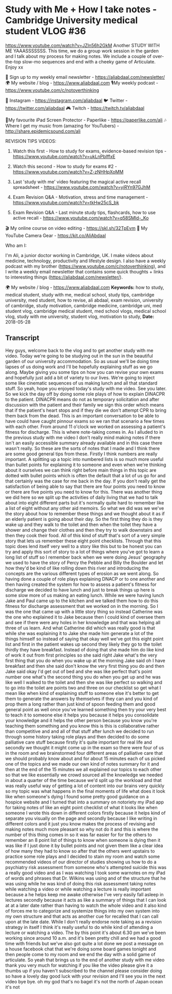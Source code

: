 # Study with Me + How I take notes - Cambridge University medical student VLOG #36
https://www.youtube.com/watch?v=JZln56h2GkM
Another STUDY WITH ME YAAASSSSSSS. This time, we do a group work session in the garden and I talk about my process for making notes. We include a couple of over-the-top slow-mo sequences and end with a cheeky game of Articulate. Enjoy xx

💌 Sign up to my weekly email newsletter - https://aliabdaal.com/newsletter/
🌍 My website / blog - https://www.aliabdaal.com 
🎙My weekly podcast - https://www.youtube.com/c/notoverthinking 

📸 Instagram - https://instagram.com/aliabdaal
🐦 Twitter - https://twitter.com/aliabdaal
🎮 Twitch - https://twitch.tv/aliabdaal

📝My favourite iPad Screen Protector - Paperlike - https://paperlike.com/ali
🎶 Where I get my music from (amazing for YouTubers) - http://share.epidemicsound.com/ali

REVISION TIPS VIDEOS:

1. Watch this first - How to study for exams, evidence-based revision tips - https://www.youtube.com/watch?v=ukLnPbIffxE

2. Watch this second - How to study for exams #2 - https://www.youtube.com/watch?v=Z-zNHHpXoMM

3. Last 'study with me' video featuring the magical active recall spreadsheet - https://www.youtube.com/watch?v=yiRYn97GJhM

4. Exam Revision Q&A - Motivation, stress and time management - https://www.youtube.com/watch?v=tkHw25cS_bk 

5. Exam Revision Q&A - Last minute study tips, flashcards, how to use active recall - https://www.youtube.com/watch?v=q58SMId-_Ko

🎬 My online course on video editing - https://skl.sh/32TpEvm
🎥 My YouTube Camera Gear - https://kit.co/AliAbdaal

Who am I:

I'm Ali, a junior doctor working in Cambridge, UK. I make videos about medicine, technology, productivity and lifestyle design. I also have a weekly podcast with my brother (https://www.youtube.com/c/notoverthinking), and I write a weekly email newsletter that contains some quick thoughts + links to interesting things (https://aliabdaal.com/newsletter/).

🌍 My website / blog - https://www.aliabdaal.com
**Keywords:** how to study, medical student, study with me, medical school, study tips, cambridge university, med student, how to revise, ali abdaal, exam revision, university of cambridge, study motivation, cambridge medicine, cambridge uni, med student vlog, cambridge medical student, med school vlogs, medical school vlog, study with me university, student vlog, motivation to study, 
**Date:** 2018-05-28

## Transcript
 Hey guys, welcome back to the vlog and to get another study with me video. Today we're going to be studying out in the sun in the beautiful garden of our university accommodation. So as usual we'll be doing time lapses of us doing work and I'll be hopefully explaining stuff as we go along. Maybe giving you some tips on how you can revise your own exams and hopefully just add a bit of variety to our lives. We're going to inject some like cinematic sequences of us making lunch and all that standard stuff. So yeah, hope you enjoyed today's study with me video. See you later. So we kick the day off by doing some role plays of how to explain DINACPR to the patient. DINACPR means do not as temporary solicitation and after discussion with the patient and their family we sign this order which means that if the patient's heart stops and if they die we don't attempt CPR to bring them back from the dead. This is an important conversation to be able to have could have caught pinnour exams so we ran that scenario a few times with each other. From around 11 o'clock we worked on assessing a patient's fitness for discharge. This is where note-taking comes in. As I alluded to in the previous study with me video I don't really mind making notes if there isn't an easily accessible summary already available and in this case there wasn't really. So these are the sorts of notes that I made and I think there are some good general tips from these. Firstly I think numbers are really important. A splitting up a topic into numbered lists is so much more useful than bullet points for explaining it to someone and even when we're thinking about it ourselves we can think right before main things in this topic are dotted with bullet points which is often the default that a lot of us go for and that certainly was the case for me back in the day. If you don't really get the satisfaction of being able to say that there are four points you need to know or there are five points you need to know for this. There was another thing we did here so we split up the activities of daily living that we had to talk about into eight different parts but it's normally quite hard to remember like a list of eight without any other aid memoirs. So what we did was we we've the story about how to remember these things and we thought about it as if an elderly patient is going about their day. So the first thing they do is they wake up and they walk to the toilet and then when the toilet they have a shower and change their clothes and then they try to walk downstairs and then they cook their food. All of this kind of stuff that's sort of a very simple story that lets us remember these eight point checklists. Through that this topic does lend itself very well to a story like this but to be honest you can try and apply this sort of story to a lot of things where you've got to learn a long list of stuff so I remember back when we were doing Jesus' geography we used to have the story of Percy the Pebble and Billy the Boulder and let how they'd be kind of like rolling down this river and introducing the concepts are the various different types of erosion as we went along. So having done a couple of role plays explaining DNACP or to one another and then having created the system for how to assess a patient's fitness for discharge we decided to have lunch and just to break things up here is some slow more of us making an eating lunch. While we were having lunch Jake and Paul came up to the kitchen and we talked them how to do this fitness for discharge assessment that we worked on in the morning. So I was the one that came up with a little story thing so instead Catherine was the one who explained it to Jake because then I could kind of oversee them and see if there were any holes in her knowledge and that was helping all three of us learn. And what Catherine did which was really good is that while she was explaining it to Jake she made him generate a lot of the things himself so instead of saying that okay well we've got this eight point list and first in the patient wakes up second they likely they go to the toilet thirdly they have breakfast. Instead of doing that she made him do like kind of work it out from first principles so she said right Jake what's the very first thing that you do when you wake up at the morning Jake said oh I have breakfast and then she said don't know the very first thing you do and then Jake said okay I'd get out of bed and she was like perfect that's point number one what's the second thing you do when you get up and he was like well I walked to the toilet and then she was like perfect so walking and to go into the toilet are points two and three on our checklist so get what I mean like when kind of explaining stuff to someone else it's better to get them to generate the answers by themselves if they can and you kind of prop them a long rather than just kind of spoon feeding them and good general point as well once you've learned something then try your very best to teach it to someone else it helps you because it helps you consolidate your knowledge and it helps the other person because you know you're teaching them something and you know this is this is collaborative rather than competitive and and all of that stuff after lunch we decided to run through some history taking role plays and then decided to do some palliative care stuff because firstly it's quite important for real life and secondly we thought it might come up in the exam so there were four of us in the room and we brainstormed four different areas of palliative care that we should probably know about and for about 15 minutes each of us picked one of the topics and we made our own kind of notes summary for it and then at the end of the 15 minutes we all explained our topics to each other so that we like essentially we crowd sourced all the knowledge we needed in about a quarter of the time because we'd split up the workload and that was really useful way of getting a lot of content into our brains very quickly so my topic was what happens in the final moments of life what does it look like when someone's dying I found some pretty good guidance on a hospice website and I turned that into a summary on notoriety my iPad app for taking notes of like an eight point checklist of what it looks like when someone I wrote this down in different colors firstly because it helps kind of separate you visually on the page and secondly because I like writing in different colors and it just you know makes the process of revising and making notes much more pleasant so why not do it and this is where the number of this thing comes in so it was far easier for for the others to remember an 8 point list of things to know when someone is dying then it was like if I just done it by bullet points and not given them like a clear idea of how many they had to know so after that the others went upstairs to practice some role plays and I decided to stain my room and watch some recommended videos of our director of studies showing us how to do a psychiatry risk assessment from someone who's attempted suicide this was a really good video and as I was watching I took some warnotes on my iPad of words and phrases that Dr. Wilkins was using and of the structure that he was using while he was kind of doing this risk assessment taking notes while watching a video or while watching a lecture is really important because a he helps keep me awake otherwise I've very easily fall asleep in lectures secondly because it acts as like a summary of things that I can look at at a later date rather than having to watch the whole video and it also kind of forces me to categorize and systemize things into my own system into my own structure and that acts as another cue for recalled that I can call upon at the late date. While I don't really endorse note taking as a revision strategy in itself I think it's really useful to do while kind of attending a lecture or watching a video. The by this point it's about 6.30 pm we've been working since around 10 a.m. and it's been pretty chill and we had a good time with friends but we've also got quite a lot done we post a message on a house facebook chat that we're doing some board games tonight and then people come to my room and we end the day with a solid game of articulate. So yeah that brings us to the end of another study with me video thank you very much for watching if you like the video please give it a thumbs up if you haven't subscribed to the channel please consider doing so have a lovely day good luck with your revision and I'll see you in the next video bye bye. oh my god that's no bagel it's not the north of Japan ocean it's not
